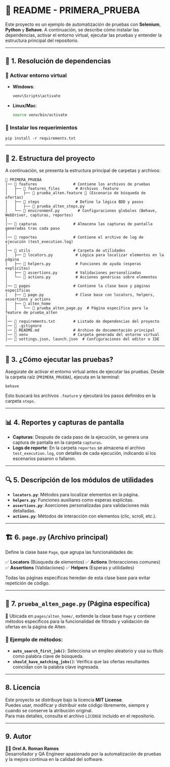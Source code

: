 # 📌 README - PRIMERA_PRUEBA

Este proyecto es un ejemplo de automatización de pruebas con **Selenium**, **Python** y **Behave**. A continuación, se describe cómo instalar las dependencias, activar el entorno virtual, ejecutar las pruebas y entender la estructura principal del repositorio.

---

## 📍 1. Resolución de dependencias

### 🔹 Activar entorno virtual
- **Windows**:
  ```cmd
  venv\Scripts\activate
  ```
- **Linux/Mac**:
  ```bash
  source venv/bin/activate
  ```

### 🔹 Instalar los requerimientos
```bash/cmd
pip install -r requirements.txt
```

---

## 📁 2. Estructura del proyecto
A continuación, se presenta la estructura principal de carpetas y archivos:

```
📂 PRIMERA_PRUEBA
│── 📂 features                # Contiene los archivos de pruebas
│   ├── 📂 features_files       # Archivos .feature
│   │   ├── 📄 prueba_alten.feature 📝 (Escenario de búsqueda de ofertas)
│   ├── 📂 steps                # Define la lógica BDD y pasos
│   │   ├── 📄 prueba_alten_steps.py
│   └── 📄 environment.py        # Configuraciones globales (Behave, WebDriver, capturas, reportes)
│
│── 📂 capturas                # Almacena las capturas de pantalla generadas tras cada paso
│
│── 📂 reportes                # Contiene el archivo de log de ejecución (test_execution.log)
│
│── 📂 utils                   # Carpeta de utilidades
│   ├── 📄 locators.py          # Lógica para localizar elementos en la página
│   ├── 📄 helpers.py           # Funciones de ayuda (esperas explícitas)
│   ├── 📄 assertions.py        # Validaciones personalizadas
│   └── 📄 actions.py           # Acciones genéricas sobre elementos
│
│── 📂 pages                   # Contiene la clase base y páginas específicas
│   ├── 📄 page.py              # Clase base con locators, helpers, assertions y actions
│   ├── 📂 alten_home
│   │   └── 📄 prueba_alten_page.py  # Página específica para la feature de prueba_alten
│
│── 📄 requirements.txt        # Listado de dependencias del proyecto
│── 📄 .gitignore
│── 📄 README.md               # Archivo de documentación principal
│── 📂 venv                    # Carpeta generada del entorno virtual
│── 📄 settings.json, launch.json  # Configuraciones del editor o IDE
```

---

## 🚀 3. ¿Cómo ejecutar las pruebas?

Asegúrate de activar el entorno virtual antes de ejecutar las pruebas.
Desde la carpeta raíz (`PRIMERA_PRUEBA`), ejecuta en la terminal:

```bash/cmd
behave
```

Esto buscará los archivos `.feature` y ejecutará los pasos definidos en la carpeta `steps`.

---

## 📊 4. Reportes y capturas de pantalla

- **Capturas**: Después de cada paso de la ejecución, se genera una captura de pantalla en la carpeta `capturas`.
- **Logs de reporte**: En la carpeta `reportes` se almacena el archivo `test_execution.log`, con detalles de cada ejecución, indicando si los escenarios pasaron o fallaron.

---

## 🔍 5. Descripción de los módulos de utilidades

- **`locators.py`**: Métodos para localizar elementos en la página.
- **`helpers.py`**: Funciones auxiliares como esperas explícitas.
- **`assertions.py`**: Aserciones personalizadas para validaciones más detalladas.
- **`actions.py`**: Métodos de interacción con elementos (clic, scroll, etc.).

---

## 🏗 6. `page.py` (Archivo principal)

Define la clase base `Page`, que agrupa las funcionalidades de:

✅ **Locators** (Búsqueda de elementos)
✅ **Actions** (Interacciones comunes)
✅ **Assertions** (Validaciones)
✅ **Helpers** (Esperas y utilidades)

Todas las páginas específicas heredan de esta clase base para evitar repetición de código.

---

## 📝 7. `prueba_alten_page.py` (Página específica)

📍 Ubicada en `pages/alten_home/`, extiende la clase base `Page` y contiene métodos específicos para la funcionalidad de filtrado y validación de ofertas en la página de Alten.

### 🔹 Ejemplo de métodos:
- **`auto_search_first_job()`**: Selecciona un empleo aleatorio y usa su título como palabra clave de búsqueda.
- **`should_have_matching_jobs()`**: Verifica que las ofertas resultantes coincidan con la palabra clave ingresada.

---
## 8. Licencia

Este proyecto se distribuye bajo la licencia **MIT License**.  
Puedes usar, modificar y distribuir este código libremente, siempre y cuando se conserve la atribución original.  
Para más detalles, consulta el archivo `LICENSE` incluido en el repositorio.

---

## 9. Autor

👨‍💻 **Orel A. Roman Ramos**  
Desarrollador y QA Engineer apasionado por la automatización de pruebas y la mejora continua en la calidad del software.